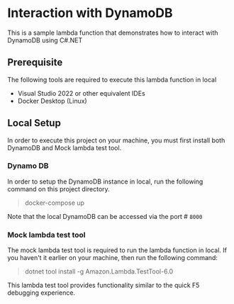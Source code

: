 # Interaction with DynamoDB
This is a sample lambda function that demonstrates how to interact with DynamoDB using C#.NET

## Prerequisite
The following tools are required to execute this lambda function in local
* Visual Studio 2022 or other equivalent IDEs
* Docker Desktop (Linux)

## Local Setup
In order to execute this project on your machine, you must first install both DynamoDB and Mock lambda test tool.

### Dynamo DB
In order to setup the DynamoDB instance in local, run the following command on this project directory.

>docker-compose up

Note that the local DynamoDB can be accessed via the port # `8000`

### Mock lambda test tool
The mock lambda test tool is required to run the lambda function in local. If you haven't it earlier on your machine, then run the following command:

> dotnet tool install -g Amazon.Lambda.TestTool-6.0

This lambda test tool provides functionality similar to the quick F5 debugging experience.